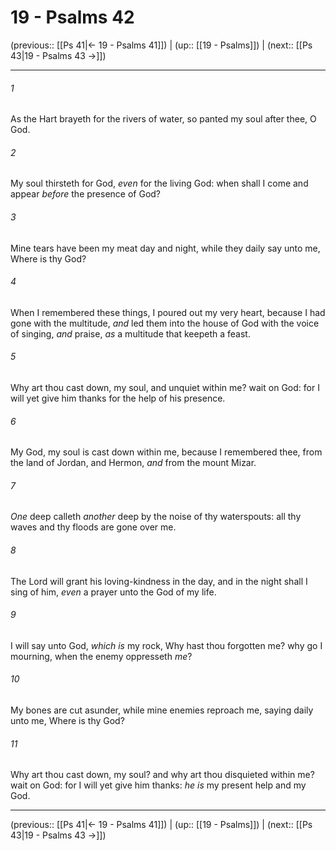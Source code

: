 # 19 - Psalms 42

(previous:: [[Ps 41|← 19 - Psalms 41]]) | (up:: [[19 - Psalms]]) | (next:: [[Ps 43|19 - Psalms 43 →]])

***


###### 1 
As the Hart brayeth for the rivers of water, so panted my soul after thee, O God. 

###### 2 
My soul thirsteth for God, _even_ for the living God: when shall I come and appear _before_ the presence of God? 

###### 3 
Mine tears have been my meat day and night, while they daily say unto me, Where is thy God? 

###### 4 
When I remembered these things, I poured out my very heart, because I had gone with the multitude, _and_ led them into the house of God with the voice of singing, _and_ praise, _as_ a multitude that keepeth a feast. 

###### 5 
Why art thou cast down, my soul, and unquiet within me? wait on God: for I will yet give him thanks for the help of his presence. 

###### 6 
My God, my soul is cast down within me, because I remembered thee, from the land of Jordan, and Hermon, _and_ from the mount Mizar. 

###### 7 
_One_ deep calleth _another_ deep by the noise of thy waterspouts: all thy waves and thy floods are gone over me. 

###### 8 
The Lord will grant his loving-kindness in the day, and in the night shall I sing of him, _even_ a prayer unto the God of my life. 

###### 9 
I will say unto God, _which is_ my rock, Why hast thou forgotten me? why go I mourning, when the enemy oppresseth _me_? 

###### 10 
My bones are cut asunder, while mine enemies reproach me, saying daily unto me, Where is thy God? 

###### 11 
Why art thou cast down, my soul? and why art thou disquieted within me? wait on God: for I will yet give him thanks: _he is_ my present help and my God.

***

(previous:: [[Ps 41|← 19 - Psalms 41]]) | (up:: [[19 - Psalms]]) | (next:: [[Ps 43|19 - Psalms 43 →]])
